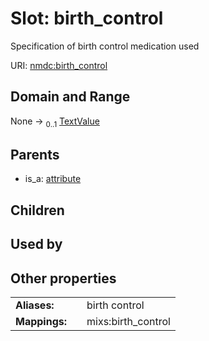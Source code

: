
# Slot: birth_control


Specification of birth control medication used

URI: [nmdc:birth_control](https://microbiomedata/meta/birth_control)


## Domain and Range

None &#8594;  <sub>0..1</sub> [TextValue](TextValue.md)

## Parents

 *  is_a: [attribute](attribute.md)

## Children


## Used by


## Other properties

|  |  |  |
| --- | --- | --- |
| **Aliases:** | | birth control |
| **Mappings:** | | mixs:birth_control |

